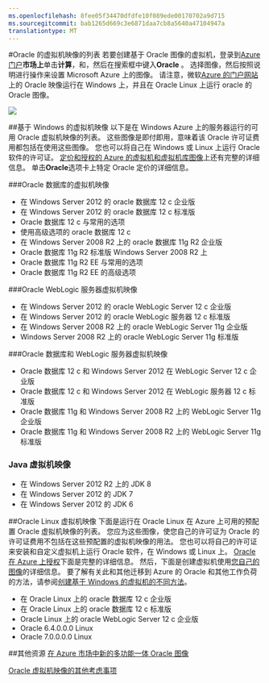 ```yaml
---
ms.openlocfilehash: 8fee05f34470dfdfe10f089ede00170702a9d715
ms.sourcegitcommit: bab1265d669c3e6871daa7cb8a5640a47104947a
translationtype: MT
---
```

<properties title="List of Oracle virtual machine images"
pageTitle="Oracle 的虚拟机映像的列表"
description="在 Azure 库中获取 Oracle 图像列表并了解如何创建一个基于 Oracle 虚拟机。"
services="virtual-machines"
documentationCenter=""
authors="bbenz"
manager=""
editor=""
tags=""/>

<tags
ms.service="virtual-machines"
ms.devlang="na"
ms.topic="article"
ms.tgt_pltfrm="na"
ms.workload="infrastructure-services"
ms.date="06/22/2015"
ms.author="bbenz" />

#Oracle 的虚拟机映像的列表
若要创建基于 Oracle 图像的虚拟机，登录到[Azure 门户](https://ms.portal.azure.com/)**市场上**单击**计算**，和，然后在搜索框中键入**Oracle** 。 选择图像，然后按照说明进行操作来设置 Microsoft Azure 上的图像。 请注意，微软[Azure 的门户网站](https://ms.portal.azure.com/)上的 Oracle 映像运行在 Windows 上，并且在 Oracle Linux 上运行 oracle 的 Oracle 图像。

![](media/virtual-machines-oracle-list-oracle-virtual-machine-images/image1.png)

##基于 Windows 的虚拟机映像
以下是在 Windows Azure 上的服务器运行的可用 Oracle 虚拟机映像的列表。 这些图像是即付即用，意味着该 Oracle 许可证费用都包括在使用这些图像。 您也可以将自己在 Windows 或 Linux 上运行 Oracle 软件的许可证。 [定价和授权的 Azure 的虚拟机和虚拟机库图像](http://azure.microsoft.com/pricing/details/virtual-machines/#oracle-software)上还有完整的详细信息。 单击**Oracle**选项卡上特定 Oracle 定价的详细信息。

###Oracle 数据库的虚拟机映像
- 在 Windows Server 2012 的 oracle 数据库 12 c 企业版
- 在 Windows Server 2012 的 oracle 数据库 12 c 标准版
- Oracle 数据库 12 c 与常用的选项
- 使用高级选项的 oracle 数据库 12 c
- 在 Windows Server 2008 R2 上的 oracle 数据库 11g R2 企业版
- Oracle 数据库 11g R2 标准版 Windows Server 2008 R2 上
- Oracle 数据库 11g R2 EE 与常用的选项
- Oracle 数据库 11g R2 EE 的高级选项  

###Oracle WebLogic 服务器虚拟机映像
- 在 Windows Server 2012 的 oracle WebLogic Server 12 c 企业版
- 在 Windows Server 2012 的 oracle WebLogic 服务器 12 c 标准版
- 在 Windows Server 2008 R2 上的 oracle WebLogic Server 11g 企业版
- Windows Server 2008 R2 上的 oracle WebLogic Server 11g 标准版  

###Oracle 数据库和 WebLogic 服务器虚拟机映像  
- Oracle 数据库 12 c 和 Windows Server 2012 在 WebLogic Server 12 c 企业版
- Oracle 数据库 12 c 和 Windows Server 2012 在 WebLogic 服务器 12 c 标准版
- Oracle 数据库 11g 和 Windows Server 2008 R2 上的 WebLogic Server 11g 企业版
- Oracle 数据库 11g 和 Windows Server 2008 R2 上的 WebLogic Server 11g 标准版

### Java 虚拟机映像
-   在 Windows Server 2012 R2 上的 JDK 8
-   在 Windows Server 2012 的 JDK 7
-   在 Windows Server 2012 的 JDK 6


##Oracle Linux 虚拟机映像
下面是运行在 Oracle Linux 在 Azure 上可用的预配置 Oracle 虚拟机映像的列表。 您应为这些图像，使您自己的许可证为 Oracle 的许可证费用不包括在这些预配置的虚拟机映像的用法。 您也可以将自己的许可证来安装和自定义虚拟机上运行 Oracle 软件，在 Windows 或 Linux 上。 [Oracle 在 Azure 上授权](http://www.oracle.com/technetwork/topics/cloud/faq-1963009.html#support)下面是完整的详细信息。 然后，下面是创建虚拟机使用[您自己的图像](virtual-machines-create-upload-vhd-windows-server.md)的详细信息。 要了解有关此和其他迁移到 Azure 的 Oracle 和其他工作负荷的方法，请参阅[创建基于 Windows 的虚拟机的不同方法](virtual-machines-windows-choices-create-vm.md)。

- 在 Oracle Linux 上的 oracle 数据库 12 c 企业版
- 在 Oracle Linux 上的 oracle 数据库 12 c 标准版
- Oracle Linux 上的 oracle WebLogic Server 12 c 企业版
- Oracle 6.4.0.0.0 Linux
- Oracle 7.0.0.0.0 Linux

##其他资源
[在 Azure 市场中新的多功能一体 Oracle 图像](https://msopentech.com/blog/2015/02/19/new-one-oracle-images-azure-marketplace/)

[Oracle 虚拟机映像的其他考虑事项](#miscellaneous-considerations-for-oracle-virtual-machine-images-new-article)
